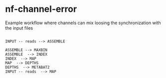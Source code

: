 # nf-channel-error

Example workflow where channels can mix loosing the synchronization with the input files

```mermaid

INPUT -- reads --> ASSEMBLE

ASSEMBLE --> MAXBIN
ASSEMBLE  --> INDEX
INDEX  --> MAP
MAP  --> DEPTHS
DEPTHS  --> METABAT2
INPUT -- reads  --> MAP

```
